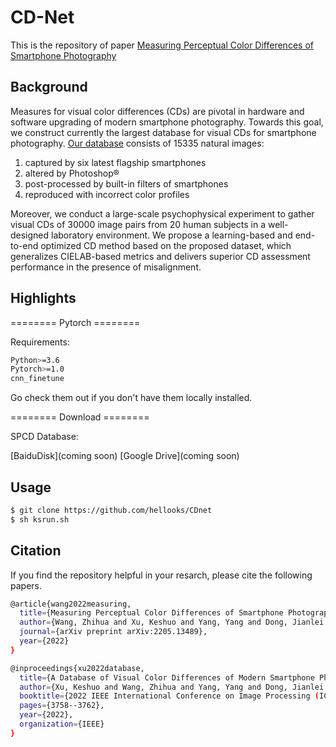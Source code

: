 # CD-Net
This is the repository of paper [Measuring Perceptual Color Differences of Smartphone Photography](https://arxiv.org/abs/2205.13489)


## Background
Measures for visual color differences (CDs) are pivotal in hardware and software upgrading of modern smartphone photography. Towards this goal, we construct currently the largest database for visual CDs for smartphone photography. [Our database](https://ieeexplore.ieee.org/abstract/document/9897498) consists of 15335 natural images:
1) captured by six latest flagship smartphones
2) altered by Photoshop®
3) post-processed by built-in filters of smartphones
4) reproduced with incorrect color profiles

Moreover, we conduct a large-scale psychophysical experiment to gather visual CDs of 30000 image pairs from 20 human subjects in a well-designed laboratory environment. We propose a learning-based and end-to-end optimized CD method based on the proposed dataset, which generalizes CIELAB-based metrics and delivers superior CD assessment performance in the presence of misalignment.



## Highlights

======== Pytorch ========

Requirements:
```sh
Python>=3.6
Pytorch>=1.0
cnn_finetune
```
Go check them out if you don't have them locally installed.

======== Download ========

SPCD Database:

[BaiduDisk](coming soon)
[Google Drive](coming soon)


## Usage
```sh
$ git clone https://github.com/hellooks/CDnet
$ sh ksrun.sh
```

## Citation
If you find the repository helpful in your resarch, please cite the following papers.
```sh
@article{wang2022measuring,
  title={Measuring Perceptual Color Differences of Smartphone Photography},
  author={Wang, Zhihua and Xu, Keshuo and Yang, Yang and Dong, Jianlei and Gu, Shuhang and Xu, Lihao and Fang, Yuming and Ma, Kede},
  journal={arXiv preprint arXiv:2205.13489},
  year={2022}
}
```
```sh
@inproceedings{xu2022database,
  title={A Database of Visual Color Differences of Modern Smartphone Photography},
  author={Xu, Keshuo and Wang, Zhihua and Yang, Yang and Dong, Jianlei and Xu, Lihao and Fang, Yuming and Ma, Kede},
  booktitle={2022 IEEE International Conference on Image Processing (ICIP)},
  pages={3758--3762},
  year={2022},
  organization={IEEE}
}
```
